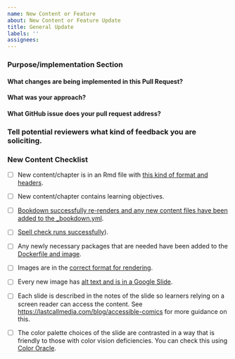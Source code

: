 ```yaml
---
name: New Content or Feature
about: New Content or Feature Update
title: General Update
labels: ''
assignees:
---
```



<!--This PR Template was modified from https://github.com/AlexsLemonade/OpenPBTA-analysis/blob/master/.github/PULL_REQUEST_TEMPLATE.md-->

### Purpose/implementation Section

#### What changes are being implemented in this Pull Request?



#### What was your approach?



#### What GitHub issue does your pull request address?



### Tell potential reviewers what kind of feedback you are soliciting.



### New Content Checklist

- [ ] New content/chapter is in an Rmd file with [this kind of format and headers](https://github.com/ottrproject/OTTR_Template/blob/main/02-chapter_of_course.Rmd).

- [ ] New content/chapter contains learning objectives.

- [ ] [Bookdown successfully re-renders and any new content files have been added to the _bookdown.yml](https://github.com/ottrproject/OTTR_Template/wiki/Publishing-with-Bookdown).

- [ ] [Spell check runs successfully](https://www.ottrproject.org/customize-robots.html#Spell_checking)).

- [ ] Any newly necessary packages that are needed have been added to the [Dockerfile and image](https://www.ottrproject.org/customize-docker.html).

- [ ] Images are in the [correct format for rendering](https://www.ottrproject.org/writing_content_courses.html#set-up-images).

- [ ] Every new image has [alt text and is in a Google Slide](https://www.ottrproject.org/writing_content_courses.html#Accessibility).

- [ ] Each slide is described in the notes of the slide so learners relying on a screen reader can access the content. See https://lastcallmedia.com/blog/accessible-comics for more guidance on this.

- [ ] The color palette choices of the slide are contrasted in a way that is friendly to those with color vision deficiencies.
You can check this using [Color Oracle](https://colororacle.org/).
